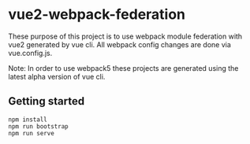 # vue2-webpack-federation

These purpose of this project is to use webpack module federation with vue2 generated by vue cli. All webpack config changes are done via vue.config.js.

Note: In order to use webpack5 these projects are generated using the latest alpha version of vue cli.

## Getting started
```
npm install
npm run bootstrap
npm run serve
```
